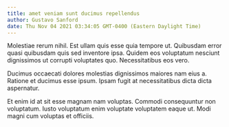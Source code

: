 ```yaml
---
title: amet veniam sunt ducimus repellendus
author: Gustavo Sanford
date: Thu Nov 04 2021 03:34:05 GMT-0400 (Eastern Daylight Time)
---
```

Molestiae rerum nihil. Est ullam quis esse quia tempore ut. Quibusdam error quasi quibusdam quis sed inventore ipsa. Quidem eos voluptatum nesciunt dignissimos ut corrupti voluptates quo. Necessitatibus eos vero.

 Ducimus occaecati dolores molestias dignissimos maiores nam eius a. Ratione et ducimus esse ipsum. Ipsam fugit at necessitatibus dicta dicta aspernatur.

 Et enim id at sit esse magnam nam voluptas. Commodi consequuntur non voluptatum. Iusto voluptatum enim voluptate voluptatem eaque ut. Modi magni cum voluptas et officiis.